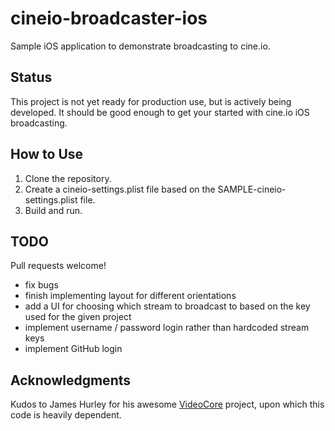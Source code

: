# cineio-broadcaster-ios

Sample iOS application to demonstrate broadcasting to cine.io.

## Status

This project is not yet ready for production use, but is actively being
developed. It should be good enough to get your started with cine.io iOS
broadcasting.

## How to Use

1. Clone the repository.
2. Create a cineio-settings.plist file based on the SAMPLE-cineio-settings.plist file.
3. Build and run.

## TODO

Pull requests welcome!

- fix bugs
- finish implementing layout for different orientations
- add a UI for choosing which stream to broadcast to based on the key used for the given project
- implement username / password login rather than hardcoded stream keys
- implement GitHub login

## Acknowledgments

Kudos to James Hurley for his awesome
[VideoCore](https://github.com/jamesghurley/VideoCore) project, upon which
this code is heavily dependent.
